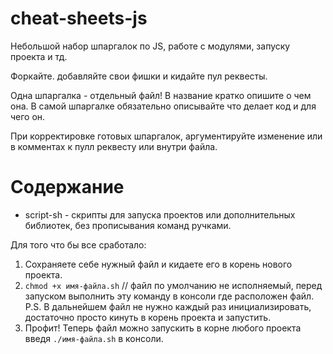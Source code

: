 # cheat-sheets-js


Небольшой набор шпаргалок по JS, работе с модулями, запуску проекта и тд.

Форкайте. добавляйте свои фишки и кидайте пул реквесты.

Одна шпаргалка - отдельный файл! В название кратко опишите о чем она. В самой шпаргалке обязательно описывайте что делает код и для чего он.

При корректировке готовых шпаргалок, аргументируйте изменение или в комментах к пулл реквесту или внутри файла.



# Содержание

* script-sh - скрипты для запуска проектов или дополнительных библиотек, без прописывания команд ручками.

Для того что бы все сработало:
1) Сохраняете себе нужный файл и кидаете его в корень нового проекта.
2) `chmod +x имя-файла.sh`  // файл по умолчанию не исполняемый, перед запуском выполнить эту команду в консоли где расположен файл.
P.S. В дальнейшем файл не нужно каждый раз инициализировать, достаточно просто кинуть в корень проекта и запустить.
3) Профит! Теперь файл можно запускить в корне любого проекта введя `./имя-файла.sh` в консоли.

